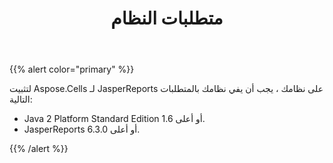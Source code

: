 ﻿---
title: متطلبات النظام
type: docs
weight: 20
url: /ar/jasperreports/system-requirements/
---
{{% alert color="primary" %}} 

لتثبيت Aspose.Cells لـ JasperReports على نظامك ، يجب أن يفي نظامك بالمتطلبات التالية:

- Java 2 Platform Standard Edition 1.6 أو أعلى.
- JasperReports 6.3.0 أو أعلى.

{{% /alert %}}
